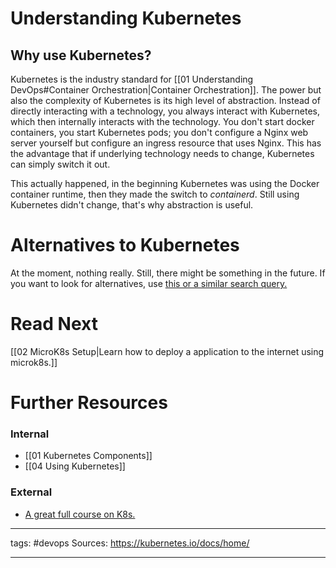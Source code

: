 # Understanding Kubernetes

## Why use Kubernetes?

Kubernetes is the industry standard for [[01 Understanding DevOps#Container Orchestration|Container Orchestration]]. The power but also the complexity of Kubernetes is its high level of abstraction. Instead of directly interacting with a technology, you always interact with Kubernetes, which then internally interacts with the technology. You don't start docker containers, you start Kubernetes pods; you don't configure a Nginx web server yourself but configure an ingress resource that uses Nginx. This has the advantage that if underlying technology needs to change, Kubernetes can simply switch it out. 

This actually happened, in the beginning Kubernetes was using the Docker container runtime, then they made the switch to _containerd_. Still using Kubernetes didn't change, that's why abstraction is useful.

# Alternatives to Kubernetes

At the moment, nothing really. Still, there might be something in the future. If you want to look for alternatives, use [this or a similar search query.](https://www.google.com/search?q=os+level+virtualization+software)

# Read Next

[[02 MicroK8s Setup|Learn how to deploy a application to the internet using microk8s.]]

# Further Resources
### Internal
- [[01 Kubernetes Components]]
- [[04 Using Kubernetes]]

### External
- [A great full course on K8s.](https://www.youtube.com/watch?v=X48VuDVv0do)

--- 

tags: #devops
Sources: https://kubernetes.io/docs/home/

---